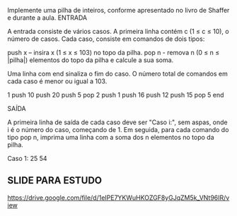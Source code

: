 Implemente uma pilha de inteiros, conforme apresentado no livro de Shaffer e durante a aula.
ENTRADA

A entrada consiste de vários casos. A primeira linha contém c (1 ≤ c ≤ 10), o número de casos. Cada caso, consiste em comandos de dois tipos:

push x –  insira x (1 ≤ x ≤ 103) no topo da pilha.
pop n - remova n (0 ≤ n ≤ |pilha|) elementos do topo da pilha e calcule a sua soma.

Uma linha com end sinaliza o fim do caso. O número total de comandos em cada caso é menor ou igual a 103.

1
push 10
push 20
push 5
pop 2
push 1
push 16
push 12
push 15
pop 5
end

SAÍDA

A primeira linha de saída de cada caso deve ser "Caso i:", sem aspas, onde i é o número do caso, começando de 1. Em seguida, para cada comando do tipo pop n, imprima uma linha com a soma dos n elementos no topo da pilha.

Caso 1:
25
54

## SLIDE PARA ESTUDO 
https://drive.google.com/file/d/1eIPE7YKWuHKOZGF8yGJqZM5k_VNt96IR/view